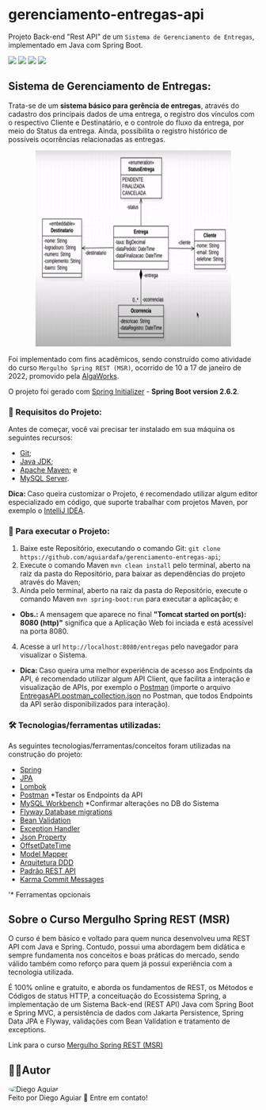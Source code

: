 # gerenciamento-entregas-api

Projeto Back-end "Rest API" de um `Sistema de Gerenciamento de Entregas`, implementado em Java com Spring Boot.

<a href="#backers" alt="Last Commit">
<img src="https://img.shields.io/github/last-commit/aguiardafa/gerenciamento-entregas-api" /></a>
<a href="https://github.com/aguiardafa/gerenciamento-entregas-api/pulse" alt="Activity">
<img src="https://img.shields.io/github/commit-activity/y/aguiardafa/gerenciamento-entregas-api" /></a>
<a href="#backers" alt="Repository Size">
<img src="https://img.shields.io/github/repo-size/aguiardafa/gerenciamento-entregas-api" /></a>
<a href="#backers" alt="Language Portuguese">
<img src="https://img.shields.io/badge/language-Portuguese-yellow" /></a>

## Sistema de Gerenciamento de Entregas:

Trata-se de um <b>sistema básico para gerência de entregas</b>, através do cadastro dos principais dados de uma entrega, o registro dos vínculos com o respectivo Cliente e Destinatário, e o controle do fluxo da entrega, por meio do Status da entrega. Ainda, possibilita o registro histórico de possíveis ocorrências relacionadas as entregas.

<p align="center"><img alt="Imagem do Projeto" id="imagem" title="#Projeto" width="395px" height="395px" src="https://raw.githubusercontent.com/aguiardafa/gerenciamento-entregas-api/main/.github/Image.png" /></p>

Foi implementado com fins acadêmicos, sendo construído como atividade do curso `Mergulho Spring REST (MSR)`, ocorrido de 10 a 17 de janeiro de 2022, promovido pela [AlgaWorks](https://www.algaworks.com/).

O projeto foi gerado com [Spring Initializer](https://start.spring.io/) - <b>Spring Boot version 2.6.2</b>.

### 🛒 Requisitos do Projeto:

Antes de começar, você vai precisar ter instalado em sua máquina os seguintes recursos:

- [Git](https://git-scm.com/);
- [Java JDK](https://www.oracle.com/java/technologies/downloads/);
- [Apache Maven](https://maven.apache.org/download.cgi); e
- [MySQL Server](https://dev.mysql.com/downloads/mysql/).

<b>Dica: </b>Caso queira customizar o Projeto, é recomendado utilizar algum editor especializado em código, que suporte trabalhar com projetos Maven, por exemplo o [IntelliJ IDEA](https://www.jetbrains.com/pt-br/idea/download/).

### 📀 Para executar o Projeto:

1. Baixe este Repositório, executando o comando Git: `git clone https://github.com/aguiardafa/gerenciamento-entregas-api`;
2. Execute o comando Maven `mvn clean install` pelo terminal, aberto na raiz da pasta do Repositório, para baixar as dependências do projeto através do Maven;
3. Ainda pelo terminal, aberto na raiz da pasta do Repositório, execute o comando Maven `mvn spring-boot:run` para executar a aplicação; e
- <b>Obs.: </b>A mensagem que aparece no final <b>"Tomcat started on port(s): 8080 (http)"</b> significa que a Aplicação Web foi inciada e está acessível na porta 8080.
4. Acesse a url `http://localhost:8080/entregas` pelo navegador para visualizar o Sistema.
- <b>Dica: </b>Caso queira uma melhor experiência de acesso aos Endpoints da API, é recomendado utilizar algum API Client, que facilita a interação e visualização de APIs, por exemplo o [Postman](https://www.getpostman.com/) (importe o arquivo [EntregasAPI.postman_collection.json](https://raw.githubusercontent.com/aguiardafa/gerenciamento-entregas-api/main/EntregasAPI.postman_collection.json) no Postman, que todos Endpoints da API serão disponibilizados para interação).

### 🛠 Tecnologias/ferramentas utilizadas:

As seguintes tecnologias/ferramentas/conceitos foram utilizadas na construção do projeto:

- [Spring](https://spring.io/)
- [JPA](https://pt.wikipedia.org/wiki/Java_Persistence_API)
- [Lombok](https://projectlombok.org/)
- [Postman](https://www.getpostman.com/) *Testar os Endpoints da API
- [MySQL Workbench](https://dev.mysql.com/downloads/workbench/) *Confirmar alterações no DB do Sistema
- [Flyway Database migrations](https://flywaydb.org/)
- [Bean Validation](https://beanvalidation.org/)
- [Exception Handler](https://spring.io/blog/2013/11/01/exception-handling-in-spring-mvc)
- [Json Property](https://qastack.com.br/programming/12583638/when-is-the-jsonproperty-property-used-and-what-is-it-used-for)
- [OffsetDateTime](https://docs.oracle.com/javase/8/docs/api/java/time/OffsetDateTime.html)
- [Model Mapper](http://modelmapper.org/getting-started/)
- [Arquitetura DDD](https://www.devmedia.com.br/java-e-domain-driven-design-na-pratica-java-magazine-87/19019)
- [Padrão REST API](https://restfulapi.net/)
- [Karma Commit Messages](http://karma-runner.github.io/1.0/dev/git-commit-msg.html)

'* Ferramentas opcionais

## Sobre o Curso Mergulho Spring REST (MSR)

O curso é bem básico e voltado para quem nunca desenvolveu uma REST API com Java e Spring. Contudo, possui uma abordagem bem didática e sempre fundamenta nos conceitos e boas práticas do mercado, sendo válido também como reforço para quem já possui experiência com a tecnologia utilizada.

É 100% online e gratuito, e aborda os fundamentos de REST, os Métodos e Códigos de status HTTP, a conceituação do Ecossistema Spring, a implementação de um Sistema Back-end (REST API) Java com Spring Boot e Spring MVC, a persistência de dados com Jakarta Persistence, Spring Data JPA e Flyway, validações com Bean Validation e tratamento de exceptions.

Link para o curso [Mergulho Spring REST (MSR)](https://msr.algaworks.com/)

## 👨‍💻Autor

<a href="https://github.com/aguiardafa" style="text-decoration: none;">
<img style="border-radius: 50% !important;" src="https://avatars.githubusercontent.com/u/16319889?v=4" width="48px" height="48px" alt="Diego Aguiar"/>
<br />
<span> Feito por Diego Aguiar 👋 Entre em contato! </span> 
</a>

